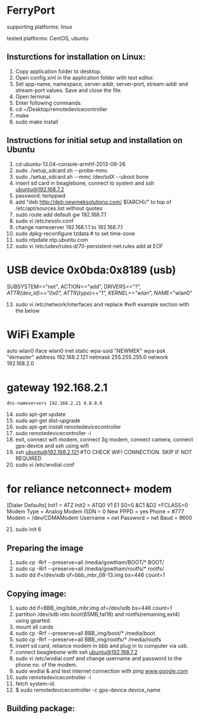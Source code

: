 FerryPort
================================================================================

supporting platforms:
linux

tested platforms:
CentOS, ubuntu

Insturctions for installation on Linux:
--------------------------------------------------------------------------------
1. Copy application folder to desktop.
2. Open config.xml in the application folder with text editor.
3. Set app-name, namespace, server-addr, server-port, stream-addr and stream-port values. Save and close the file.
4. Open terminal.
5. Enter following commands.
6. cd ~/Desktop/remotedevicecontroller
7. make
8. sudo make install


Instructions for initial setup and installation on Ubuntu
--------------------------------------------------------------------------------
1.  cd ubuntu-13.04-console-armhf-2013-09-26
2.  sudo ./setup_sdcard.sh --probe-mmc
3.  sudo ./setup_sdcard.sh --mmc /dev/sdX --uboot bone
4.  insert sd card in beaglebone, connect to system and ssh ubuntu@192.168.7.2
5.  password: temppwd
6.  add "deb http://deb.newmeksolutions.com/ $(ARCH)/" to top of 
    /etc/apt/sources.list without quotes
7.  sudo route add default gw 192.168.7.1
8.  sudo vi /etc/resolv.conf
9.  change nameserver 192.168.1.1 to 192.168.7.1
10. sudo dpkg-reconfigure tzdata  # to set time-zone
11. sudo ntpdate ntp.ubuntu.com
12. sudo vi /etc/udev/rules.d/70-persistent-net.rules add at EOF

# USB device 0x0bda:0x8189 (usb)
SUBSYSTEM=="net", ACTION=="add", DRIVERS=="?*", ATTR{dev_id}=="0x0", ATTR{type}=="1", KERNEL=="wlan*", NAME="wlan0"


13. sudo vi /etc/network/interfaces  and replace #wifi example section with the
    below

# WiFi Example
auto wlan0
iface wlan0 inet static
    wpa-ssid "NEWMEK"
    wpa-psk  "ekmaster"
    address 192.168.2.121
    netmask 255.255.255.0
    network 192.168.2.0
#    gateway 192.168.2.1
    dns-nameservers 192.168.2.21 8.8.8.8

14. sudo apt-get update
15. sudo apt-get dist-upgrade
16. sudo apt-get install remotedevicecontroller
17. sudo remotedevicecontroller -i
18. exit, connect wifi modem, connect 3g modem, connect camera, connect gps-device and ssh using wifi
19. ssh ubuntu@192.168.2.121  #TO CHECK WIFI CONNECTION. SKIP IF NOT REQUIRED
20. sudo vi /etc/wvdial.conf
# for reliance netconnect+ modem
[Dialer Defaults]
Init1 = ATZ
Init2 = ATQ0 V1 E1 S0=0 &C1 &D2 +FCLASS=0
Modem Type = Analog Modem
ISDN = 0
New PPPD = yes
Phone = #777
Modem = /dev/CDMAModem
Username = net
Password = net
Baud = 9600

21. sudo init 6


Preparing the image
--------------------------------------------------------------------------------
1. sudo cp -Rrf --preserve=all /media/gowtham/BOOT/* BOOT/
2. sudo cp -Rrf --preserve=all /media/gowtham/rootfs/* rootfs/
3. sudo dd if=/dev/sdb of=bbb_mbr_08-13.img bs=446 count=1

Copying image:
--------------------------------------------------------------------------------
1. sudo dd if=BBB_img/bbb_mbr.img of=/dev/sdb bs=446 count=1
2. partition /dev/sdb into boot(65MB,fat16) and rootfs(remaining,ext4) using gparted.
3. mount all cards
3. sudo cp -Rrf --preserve=all BBB_img/boot/* /media/boot
4. sudo cp -Rrf --preserve=all BBB_img/rootfs/* /media/rootfs
5. insert sd card, reliance modem in bbb and plug in to computer via usb.
6. connect beaglebone with ssh ubuntu@192.168.7.2
7. sudo vi /etc/wvdial.conf  and change username and password to the phone no. of the modem.
8. sudo wvdial &   and test internet connection with ping www.google.com
9. sudo remotedevicecontroller -i
10. fetch system-id.
11. $ sudo remotedevicecontroller -c
    gps-device
    device_name


Building package:
--------------------------------------------------------------------------------
